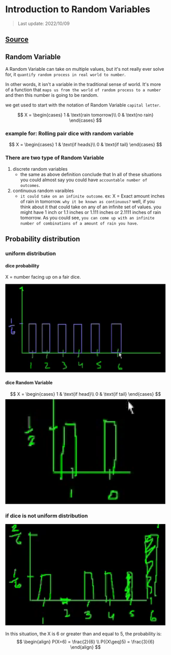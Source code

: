 # Introduction to Random Variables

> Last update: 2022/10/09

## [Source](https://www.youtube.com/watch?v=IYdiKeQ9xEI&list=PL1328115D3D8A2566&index=8&ab_channel=KhanAcademy)

## Random Variable

A Random Variable can take on multiple values, but it's not really ever solve for, it `quantify random process in real world to number`.

In other words, it isn't a variable in the traditional sense of world. It's more of a function that `maps us from the world of random process to a number` and then this number is going to be random.

we get used to start with the notation of Random Variable `capital letter`.

$$
X = \begin{cases}
1 & \text{rain tomorrow}\\
0 & \text{no rain}
\end{cases}
$$

### example for: Rolling pair dice with random variable

$$
X = \begin{cases}
1 & \text{if heads}\\
0 & \text{if tail}
\end{cases}
$$

### There are two type of Random Variable

1. discrete random variables
    - the same as above definition conclude that In all of these situations you could almost say you could have `accountable number of outcomes`.
2. continuous random varaibles
    - `it could take on an infinite outcome`. ex: X = Exact amount inches of rain in tomorrow. `why it be known as continuous?` well, if you think about it that could take on any of an infinite set of values. you might have 1 inch or 1.1 inches or 1.111 inches or 2.1111 inches of rain tomorrow. As you could see, `you can come up with an infinite number of combinations of a amount of rain you have`.

## Probability distribution

### uniform distribution

#### dice probability

X = number facing up on a fair dice.

![dice_probability](./assets/dice_probability.drawio.svg)

#### dice Random Variable

$$
X = \begin{cases}
    1 & \text{if head}\\
    0 & \text{if tail}
\end{cases}
$$
![dice_random_var_probability](./assets/dice_random_var_probability.drawio.svg)

### if dice is not uniform distribution

![not unitform distribution](./assets/not_uniform_distribution.drawio.svg)

In this situation, the X is 6 or greater than and equal to 5, the probability is:
$$
\begin{align}
    P(X=6) = \frac{2}{6} \\
    P({X\geq}5) = \frac{3}{6}
\end{align}
$$
